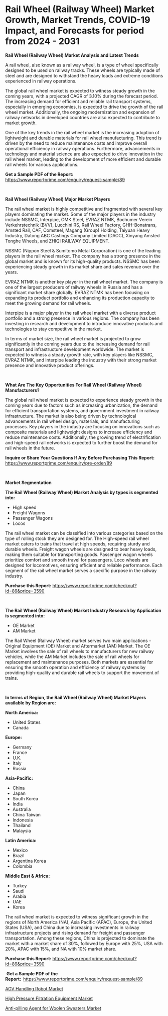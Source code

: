 <p><h1>Rail Wheel (Railway Wheel) Market Growth, Market Trends, COVID-19 Impact, and Forecasts for period from 2024 - 2031</h1></p><p><strong>Rail Wheel (Railway Wheel) Market Analysis and Latest Trends</strong></p>
<p><p>A rail wheel, also known as a railway wheel, is a type of wheel specifically designed to be used on railway tracks. These wheels are typically made of steel and are designed to withstand the heavy loads and extreme conditions experienced in railway operations.</p><p>The global rail wheel market is expected to witness steady growth in the coming years, with a projected CAGR of 3.10% during the forecast period. The increasing demand for efficient and reliable rail transport systems, especially in emerging economies, is expected to drive the growth of the rail wheel market. Additionally, the ongoing modernization and expansion of railway networks in developed countries are also expected to contribute to market growth.</p><p>One of the key trends in the rail wheel market is the increasing adoption of lightweight and durable materials for rail wheel manufacturing. This trend is driven by the need to reduce maintenance costs and improve overall operational efficiency in railway operations. Furthermore, advancements in technology and material science are also expected to drive innovation in the rail wheel market, leading to the development of more efficient and durable rail wheels for various applications.</p></p>
<p><strong>Get a Sample PDF of the Report:&nbsp;</strong> <a href="https://www.reportprime.com/enquiry/request-sample/89">https://www.reportprime.com/enquiry/request-sample/89</a></p>
<p>&nbsp;</p>
<p><strong>Rail Wheel (Railway Wheel) Major Market Players</strong></p>
<p><p>The rail wheel market is highly competitive and fragmented with several key players dominating the market. Some of the major players in the industry include NSSMC, Interpipe, OMK Steel, EVRAZ NTMK, Bochumer Verein Verkehrstechnik (BVV), Lucchini RS, Rail Wheel Factory, GHH-Bonatrans, Amsted Rail, CAF, Comsteel, Magang (Group) Holding, Taiyuan Heavy Industry, Datong ABC Castings Company Limited (DACC), Xinyang Amsted Tonghe Wheels, and ZHIQI RAILWAY EQUIPMENT.</p><p>NSSMC (Nippon Steel & Sumitomo Metal Corporation) is one of the leading players in the rail wheel market. The company has a strong presence in the global market and is known for its high-quality products. NSSMC has been experiencing steady growth in its market share and sales revenue over the years.</p><p>EVRAZ NTMK is another key player in the rail wheel market. The company is one of the largest producers of railway wheels in Russia and has a significant market share globally. EVRAZ NTMK has been focusing on expanding its product portfolio and enhancing its production capacity to meet the growing demand for rail wheels.</p><p>Interpipe is a major player in the rail wheel market with a diverse product portfolio and a strong presence in various regions. The company has been investing in research and development to introduce innovative products and technologies to stay competitive in the market.</p><p>In terms of market size, the rail wheel market is projected to grow significantly in the coming years due to the increasing demand for rail transport and infrastructure development worldwide. The market is expected to witness a steady growth rate, with key players like NSSMC, EVRAZ NTMK, and Interpipe leading the industry with their strong market presence and innovative product offerings.</p></p>
<p>&nbsp;</p>
<p><strong>What Are The Key Opportunities For Rail Wheel (Railway Wheel) Manufacturers?</strong></p>
<p><p>The global rail wheel market is expected to experience steady growth in the coming years due to factors such as increasing urbanization, the demand for efficient transportation systems, and government investment in railway infrastructure. The market is also being driven by technological advancements in rail wheel design, materials, and manufacturing processes. Key players in the industry are focusing on innovations such as composite materials and lightweight designs to increase efficiency and reduce maintenance costs. Additionally, the growing trend of electrification and high-speed rail networks is expected to further boost the demand for rail wheels in the future.</p></p>
<p><strong>Inquire or Share Your Questions If Any Before Purchasing This Report:</strong> <a href="https://www.reportprime.com/enquiry/pre-order/89">https://www.reportprime.com/enquiry/pre-order/89</a></p>
<p>&nbsp;</p>
<p><strong>Market Segmentation</strong></p>
<p><strong>The Rail Wheel (Railway Wheel) Market Analysis by types is segmented into:</strong></p>
<p><ul><li>High speed</li><li>Freight Wagons</li><li>Passenger Wagons</li><li>Locos</li></ul></p>
<p><p>The rail wheel market can be classified into various categories based on the type of rolling stock they are designed for. The High-speed rail wheel market caters to trains that travel at high speeds, requiring sturdy and durable wheels. Freight wagon wheels are designed to bear heavy loads, making them suitable for transporting goods. Passenger wagon wheels prioritize comfort and smooth travel for passengers. Loco wheels are designed for locomotives, ensuring efficient and reliable performance. Each segment of the rail wheel market serves a specific purpose in the railway industry.</p></p>
<p><strong>Purchase this Report:&nbsp;</strong><a href="https://www.reportprime.com/checkout?id=89&price=3590">https://www.reportprime.com/checkout?id=89&price=3590</a></p>
<p>&nbsp;</p>
<p><strong>The Rail Wheel (Railway Wheel) Market Industry Research by Application is segmented into:</strong></p>
<p><ul><li>OE Market</li><li>AM Market</li></ul></p>
<p><p>The Rail Wheel (Railway Wheel) market serves two main applications - Original Equipment (OE) Market and Aftermarket (AM) Market. The OE Market involves the sale of rail wheels to manufacturers for new railway vehicles, while the AM Market includes the sale of rail wheels for replacement and maintenance purposes. Both markets are essential for ensuring the smooth operation and efficiency of railway systems by providing high-quality and durable rail wheels to support the movement of trains.</p></p>
<p>&nbsp;</p>
<p><strong>In terms of Region, the Rail Wheel (Railway Wheel) Market Players available by Region are:</strong></p>
<p>
    <p> <strong> North America: </strong>
        <ul>
            <li>United States</li>
            <li>Canada</li>
        </ul>
        </p> 
    <p> <strong> Europe: </strong>
        <ul>
            <li>Germany</li>
            <li>France</li>
            <li>U.K.</li>
            <li>Italy</li>
            <li>Russia</li>
        </ul>
        </p> 
    <p> <strong> Asia-Pacific: </strong>
        <ul>
            <li>China</li>
            <li>Japan</li>
            <li>South Korea</li>
            <li>India</li>
            <li>Australia</li>
            <li>China Taiwan</li>
            <li>Indonesia</li>
            <li>Thailand</li>
            <li>Malaysia</li>
        </ul>
        </p> 
    <p> <strong> Latin America: </strong>
        <ul>
            <li>Mexico</li>
            <li>Brazil</li>
            <li>Argentina Korea</li>
            <li>Colombia</li>
        </ul>
        </p> 
    <p> <strong> Middle East & Africa: </strong>
        <ul>
            <li>Turkey</li>
            <li>Saudi</li>
            <li>Arabia</li>
            <li>UAE</li>
            <li>Korea</li>
        </ul>
    </p>
    </p>
<p><p>The rail wheel market is expected to witness significant growth in the regions of North America (NA), Asia Pacific (APAC), Europe, the United States (USA), and China due to increasing investments in railway infrastructure projects and rising demand for freight and passenger transportation. Among these regions, China is projected to dominate the market with a market share of 30%, followed by Europe with 25%, USA with 20%, APAC with 15%, and NA with 10% market share.</p></p>
<p><strong>Purchase this Report: </strong><a href="https://www.reportprime.com/checkout?id=89&price=3590">https://www.reportprime.com/checkout?id=89&price=3590</a></p>
<p>&nbsp;<strong>Get a Sample PDF of the Report:&nbsp;&nbsp;</strong><a href="https://www.reportprime.com/enquiry/request-sample/89">https://www.reportprime.com/enquiry/request-sample/89</a></p>
<p><strong></strong></p>
<p><p><a href="https://view.publitas.com/reportprime-1/agv-handling-robot-market-size-share-trends-analysis-report-by-material-by-type-by-end-user-by-region-and-segment-forecasts-2023-2030/">AGV Handling Robot Market</a></p><p><a href="https://view.publitas.com/reportprime-1/high-pressure-filtration-equipment-market-size-share-trends-analysis-report-by-material-by-type-by-end-user-by-region-and-segment-forecasts-2023-2030/">High Pressure Filtration Equipment Market</a></p><p><a href="https://view.publitas.com/reportprime-1/global-anti-pilling-agent-for-woolen-sweaters-market-by-types-applications-and-major-players-with-regional-growth-rate-analysis-and-development-situation-from-2023-to-2030/">Anti-pilling Agent for Woolen Sweaters Market</a></p></p>